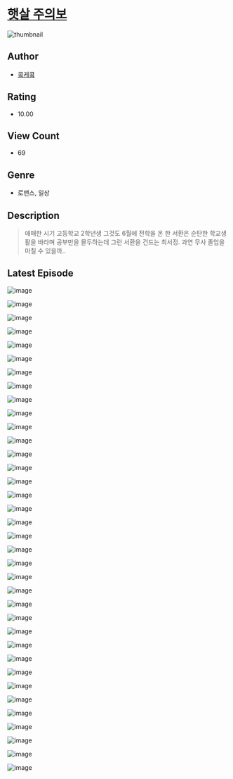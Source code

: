 # [햇살 주의보](https://comic.naver.com/bestChallenge/list?titleId=810395)
![thumbnail](https://image-comic.pstatic.net/user_contents_data/challenge_comic/2023/05/23/upload_3979319726407169081_480x623.jpeg)

## Author
- [콬케콬](https://comic.naver.com/artistTitle?id=366891)

## Rating
- 10.00

## View Count
- 69

## Genre
- 로맨스, 일상

## Description
> 애매한 시기 고등학교 2학년생 그것도 6월에 전학을 온 한 서환은 순탄한 학교생활을 바라며 공부만을 몰두하는데 그런 서환을 건드는 최서정. 과연 무사 졸업을 마칠 수 있을까..


## Latest Episode
![image](https://image-comic.pstatic.net/user_contents_data/challenge_comic/2023/05/23/366891/upload_7365417706531796281.jpeg)

![image](https://image-comic.pstatic.net/user_contents_data/challenge_comic/2023/05/23/366891/upload_7378082770468692787.jpeg)

![image](https://image-comic.pstatic.net/user_contents_data/challenge_comic/2023/05/23/366891/upload_7306353946919319393.jpeg)

![image](https://image-comic.pstatic.net/user_contents_data/challenge_comic/2023/05/23/366891/upload_3847263080710158436.jpeg)

![image](https://image-comic.pstatic.net/user_contents_data/challenge_comic/2023/05/23/366891/upload_7076623079021097057.jpeg)

![image](https://image-comic.pstatic.net/user_contents_data/challenge_comic/2023/05/23/366891/upload_7233967801439249508.jpeg)

![image](https://image-comic.pstatic.net/user_contents_data/challenge_comic/2023/05/23/366891/upload_7364850177371288375.jpeg)

![image](https://image-comic.pstatic.net/user_contents_data/challenge_comic/2023/05/23/366891/upload_3473512471076156769.jpeg)

![image](https://image-comic.pstatic.net/user_contents_data/challenge_comic/2023/05/23/366891/upload_3702910217720379701.jpeg)

![image](https://image-comic.pstatic.net/user_contents_data/challenge_comic/2023/05/23/366891/upload_3991092176752751410.jpeg)

![image](https://image-comic.pstatic.net/user_contents_data/challenge_comic/2023/05/23/366891/upload_7233964318250776375.jpeg)

![image](https://image-comic.pstatic.net/user_contents_data/challenge_comic/2023/05/23/366891/upload_7018078473490359090.jpeg)

![image](https://image-comic.pstatic.net/user_contents_data/challenge_comic/2023/05/23/366891/upload_7220172040080339297.jpeg)

![image](https://image-comic.pstatic.net/user_contents_data/challenge_comic/2023/05/23/366891/upload_4122823568891667299.jpeg)

![image](https://image-comic.pstatic.net/user_contents_data/challenge_comic/2023/05/23/366891/upload_4049968824575013429.jpeg)

![image](https://image-comic.pstatic.net/user_contents_data/challenge_comic/2023/05/23/366891/upload_4123389822376501555.jpeg)

![image](https://image-comic.pstatic.net/user_contents_data/challenge_comic/2023/05/23/366891/upload_3689911756172309859.jpeg)

![image](https://image-comic.pstatic.net/user_contents_data/challenge_comic/2023/05/23/366891/upload_3472331629172646704.jpeg)

![image](https://image-comic.pstatic.net/user_contents_data/challenge_comic/2023/05/23/366891/upload_4051048755433453878.jpeg)

![image](https://image-comic.pstatic.net/user_contents_data/challenge_comic/2023/05/23/366891/upload_3905575498712049203.jpeg)

![image](https://image-comic.pstatic.net/user_contents_data/challenge_comic/2023/05/23/366891/upload_4050818961781187169.jpeg)

![image](https://image-comic.pstatic.net/user_contents_data/challenge_comic/2023/05/23/366891/upload_7365464804371280483.jpeg)

![image](https://image-comic.pstatic.net/user_contents_data/challenge_comic/2023/05/23/366891/upload_7305179874575213877.jpeg)

![image](https://image-comic.pstatic.net/user_contents_data/challenge_comic/2023/05/23/366891/upload_7077234419529365809.jpeg)

![image](https://image-comic.pstatic.net/user_contents_data/challenge_comic/2023/05/23/366891/upload_4135259255885608038.jpeg)

![image](https://image-comic.pstatic.net/user_contents_data/challenge_comic/2023/05/23/366891/upload_3689915063183106867.jpeg)

![image](https://image-comic.pstatic.net/user_contents_data/challenge_comic/2023/05/23/366891/upload_3617858783519663715.jpeg)

![image](https://image-comic.pstatic.net/user_contents_data/challenge_comic/2023/05/23/366891/upload_7378084097680421944.jpeg)

![image](https://image-comic.pstatic.net/user_contents_data/challenge_comic/2023/05/23/366891/upload_7075499394626629990.jpeg)

![image](https://image-comic.pstatic.net/user_contents_data/challenge_comic/2023/05/23/366891/upload_3847544340186543928.jpeg)

![image](https://image-comic.pstatic.net/user_contents_data/challenge_comic/2023/05/23/366891/upload_3688501092051857509.jpeg)

![image](https://image-comic.pstatic.net/user_contents_data/challenge_comic/2023/05/23/366891/upload_7305180983498715956.jpeg)

![image](https://image-comic.pstatic.net/user_contents_data/challenge_comic/2023/05/23/366891/upload_4120847776594683448.jpeg)

![image](https://image-comic.pstatic.net/user_contents_data/challenge_comic/2023/05/23/366891/upload_4122029717987090738.jpeg)

![image](https://image-comic.pstatic.net/user_contents_data/challenge_comic/2023/05/23/366891/upload_7075493875546206515.jpeg)

![image](https://image-comic.pstatic.net/user_contents_data/challenge_comic/2023/05/23/366891/upload_4051100453917975861.jpeg)
